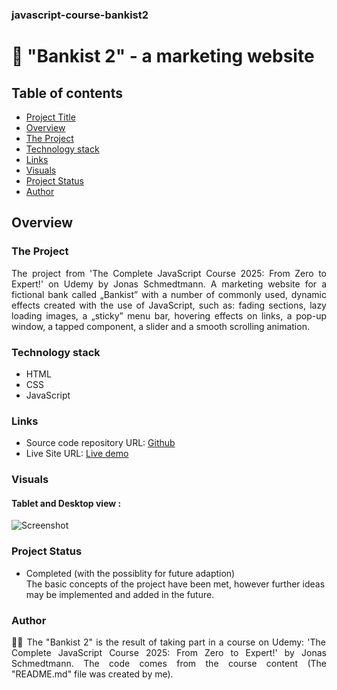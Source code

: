 ### javascript-course-bankist2

# 🤑 "Bankist 2" - a marketing website

## Table of contents

- [Project Title](#dice-game)
- [Overview](#overview)
- [The Project](#the-project)
- [Technology stack](#technology-stack)
- [Links](#links)
- [Visuals](#visuals)
- [Project Status](#project-status)
- [Author](#author)

## Overview

### The Project

<p align="justify">The project from 'The Complete JavaScript Course 2025: From Zero to Expert!' on Udemy by Jonas Schmedtmann.
A marketing website for a fictional bank called „Bankist” with a number of commonly used, dynamic effects created with the use of JavaScript, such as: fading sections, lazy loading images, a „sticky” menu bar, hovering effects on links, a pop-up window, a tapped component, a slider and a smooth scrolling animation.
</p>

### Technology stack

- HTML
- CSS
- JavaScript

### Links

- Source code repository URL: [Github](https://github.com/basiacarvalho/javascript-dice-game)
- Live Site URL: [Live demo](https://basiacarvalho.github.io/javascript-dice-game/)

### Visuals

#### Tablet and Desktop view :

![Screenshot](../bankist_2_linkedin.pngg)

### Project Status

- Completed (with the possiblity for future adaption)\
  The basic concepts of the project have been met, however further ideas may be implemented and added in the future.

### Author

<p align="justify">👩‍💻 The "Bankist 2" is the result of taking part in a course on Udemy: 'The Complete JavaScript Course 2025: From Zero to Expert!' by Jonas Schmedtmann. The code comes from the course content (The "README.md" file was created by me).
</p>
